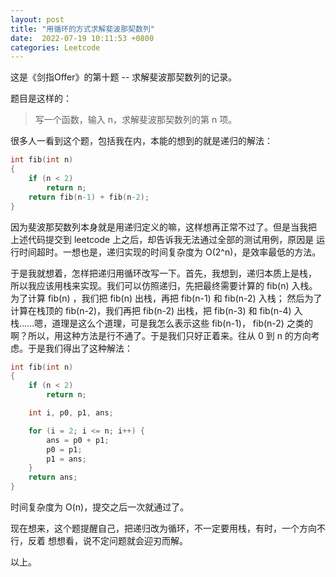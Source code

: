 ```yaml
---
layout: post
title: "用循环的方式求解斐波那契数列"
date:  2022-07-19 10:11:53 +0800
categories: Leetcode
---
```


这是《剑指Offer》的第十题 -- 求解斐波那契数列的记录。

题目是这样的：
> 写一个函数，输入 n，求解斐波那契数列的第 n 项。

很多人一看到这个题，包括我在内，本能的想到的就是递归的解法：
```c
int fib(int n)
{
    if (n < 2)
        return n;
    return fib(n-1) + fib(n-2);
}
```

因为斐波那契数列本身就是用递归定义的嘛，这样想再正常不过了。但是当我把
上述代码提交到 leetcode 上之后，却告诉我无法通过全部的测试用例，原因是
运行时间超时。一想也是，递归实现的时间复杂度为 O(2^n)，是效率最低的方法。

于是我就想着，怎样把递归用循环改写一下。首先，我想到，递归本质上是栈，
所以我应该用栈来实现。我们可以仿照递归，先把最终需要计算的 fib(n) 入栈。
为了计算 fib(n) ，我们把 fib(n) 出栈，再把 fib(n-1) 和 fib(n-2) 入栈；
然后为了计算在栈顶的 fib(n-2)，我们再把 fib(n-2) 出栈，把 fib(n-3) 和 
fib(n-4) 入栈......嗯，道理是这么个道理，可是我怎么表示这些 fib(n-1)，
fib(n-2) 之类的啊？所以，用这种方法是行不通了。于是我们只好正着来。往从 0 到 n
的方向考虑。于是我们得出了这种解法：
```c
int fib(int n)
{
    if (n < 2)
        return n;

    int i, p0, p1, ans;

    for (i = 2; i <= n; i++) {
        ans = p0 + p1;
        p0 = p1;
        p1 = ans;
    }
    return ans;
}
```
时间复杂度为 O(n)，提交之后一次就通过了。

现在想来，这个题提醒自己，把递归改为循环，不一定要用栈，有时，一个方向不行，反着
想想看，说不定问题就会迎刃而解。

以上。

